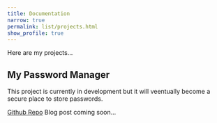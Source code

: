 ```yaml
---
title: Documentation
narrow: true
permalink: list/projects.html
show_profile: true
---
```

Here are my projects...

## My Password Manager
This project is currently in development but it will veentually become a secure place to store passwords.

[Github Repo](https://github.com/DanField12/DanField12.github.io/) Blog post coming soon...
